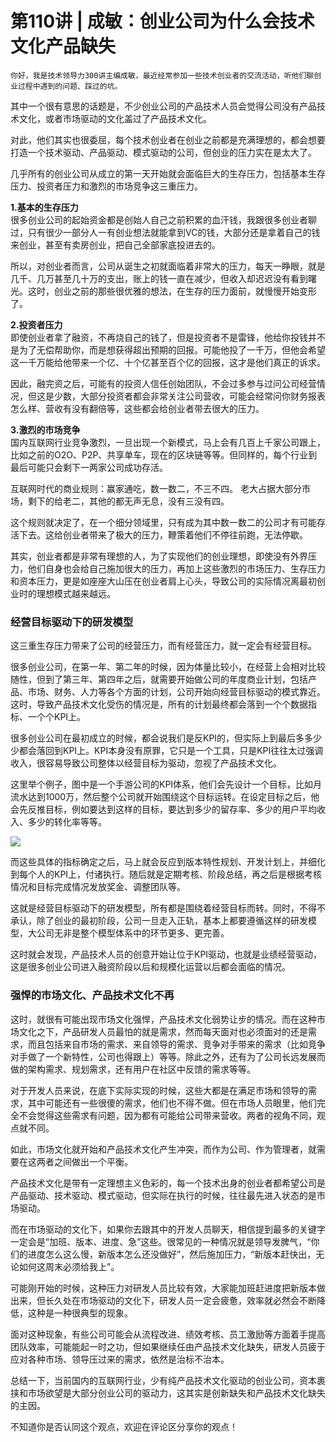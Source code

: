 # 第110讲 | 成敏：创业公司为什么会技术文化产品缺失

    你好，我是技术领导力300讲主编成敏，最近经常参加一些技术创业者的交流活动，听他们聊创业过程中遇到的问题、踩过的坑。

其中一个很有意思的话题是，不少创业公司的产品技术人员会觉得公司没有产品技术文化，或者市场驱动的文化盖过了产品技术文化。

对此，他们其实也很委屈，每个技术创业者在创业之前都是充满理想的，都会想要打造一个技术驱动、产品驱动、模式驱动的公司，但创业的压力实在是太大了。

几乎所有的创业公司从成立的第一天开始就会面临巨大的生存压力，包括基本生存压力、投资者压力和激烈的市场竞争这三重压力。

**1.基本的生存压力**  
很多创业公司的起始资金都是创始人自己之前积累的血汗钱，我跟很多创业者聊过，只有很少一部分人一有创业想法就能拿到VC的钱，大部分还是拿着自己的钱来创业，甚至有卖房创业，把自己全部家底投进去的。

所以，对创业者而言，公司从诞生之初就面临着非常大的压力，每天一睁眼，就是几千、几万甚至几十万的支出，账上的钱一直在减少，但收入却迟迟没有看到曙光。这时，创业之前的那些很优雅的想法，在生存的压力面前，就慢慢开始变形了。

**2.投资者压力**  
即使创业者拿了融资，不再烧自己的钱了，但是投资者不是雷锋，他给你投钱并不是为了无偿帮助你，而是想获得超出预期的回报。可能他投了一千万，但他会希望这一千万能给他带来一个亿、十个亿甚至百个亿的回报，这才是他们真正的诉求。

因此，融完资之后，可能有的投资人信任创始团队，不会过多参与过问公司经营情况，但这是少数，大部分投资者都会非常关注公司营收，可能会经常问你财务报表怎么样、营收有没有翻倍等，这些都会给创业者带去很大的压力。

**3.激烈的市场竞争**  
国内互联网行业竞争激烈，一旦出现一个新模式，马上会有几百上千家公司跟上，比如之前的O2O、P2P、共享单车，现在的区块链等等。但同样的，每个行业到最后可能只会剩下一两家公司成功存活。

互联网时代的商业规则：赢家通吃，数一数二，不三不四。 老大占据大部分市场，剩下的给老二，其他的都无声无息，没有三没有四。

这个规则就决定了，在一个细分领域里，只有成为其中数一数二的公司才有可能存活下去。这给创业者带来了极大的压力，鞭策着他们不停往前跑，无法停歇。

其实，创业者都是非常有理想的人，为了实现他们的创业理想，即使没有外界压力，他们自身也会给自己施加很大的压力，再加上这些激烈的市场压力、生存压力和资本压力，更是如座座大山压在创业者肩上心头，导致公司的实际情况离最初创业时的理想模式越来越远。

### 经营目标驱动下的研发模型

这三重生存压力带来了公司的经营压力，而有经营压力，就一定会有经营目标。

很多创业公司，在第一年、第二年的时候，因为体量比较小，在经营上会相对比较随性，但到了第三年、第四年之后，就需要开始做公司的年度商业计划，包括产品、市场、财务、人力等各个方面的计划，公司开始向经营目标驱动的模式靠近。这时，导致产品技术文化受伤的情况是，所有的计划最终都会落到一个个数据指标、一个个KPI上。

很多创业公司在最初成立的时候，都会说我们是反KPI的，但实际上到最后多多少少都会落回到KPI上。KPI本身没有原罪，它只是一个工具，只是KPI往往太过强调收入，很容易导致公司整体以经营目标为驱动，忽视了产品技术文化。

这里举个例子，图中是一个手游公司的KPI体系，他们会先设计一个目标，比如月流水达到1000万，然后整个公司就开始围绕这个目标运转。在设定目标之后，他会先反推目标，例如要达到这样的目标，要达到多少的留存率、多少的用户平均收入、多少的转化率等等。

![](https://static001.geekbang.org/resource/image/d6/54/d668e87b0459d882d1467b91ac134754.png)

而这些具体的指标确定之后，马上就会反应到版本特性规划、开发计划上，并细化到每个人的KPI上，付诸执行。随后就是定期考核、阶段总结，再之后是根据考核情况和目标完成情况发放奖金、调整团队等。

这就是经营目标驱动下的研发模型，所有都是围绕着经营目标而转。同时，不得不承认，除了创业的最初阶段，公司一旦走入正轨，基本上都要遵循这样的研发模型，大公司无非是整个模型体系中的环节更多、更完善。

这时就会发现，产品技术人员的创意开始让位于KPI驱动，也就是业绩经营驱动，这是很多创业公司进入融资阶段以后和规模化运营以后都会面临的情况。

### 强悍的市场文化、产品技术文化不再

这时，就很有可能出现市场文化强悍，产品技术文化弱势让步的情况。而在这种市场文化之下，产品研发人员最怕的就是需求，然而每天面对也必须面对的还是需求，而且包括来自市场的需求、来自领导的需求、竞争对手带来的需求（比如竞争对手做了一个新特性，公司也得跟上）等等。除此之外，还有为了公司长远发展而做的架构需求、规划需求，还有用户在社区中反馈的需求等等。

对于开发人员来说，在底下实际实现的时候，这些大都是在满足市场和领导的需求，其中可能还有一些很傻的需求，他们也不得不做。但在市场人员眼里，他们完全不会觉得这些需求有问题，因为都有可能给公司带来营收。两者的视角不同，观点就不同。

如此，市场文化就开始和产品技术文化产生冲突，而作为公司、作为管理者，就需要在这两者之间做出一个平衡。

产品技术文化是带有一定理想主义色彩的，每一个技术出身的创业者都希望公司是产品驱动、技术驱动、模式驱动，但实际在执行的时候，往往最先进入状态的是市场驱动。

而在市场驱动的文化下，如果你去跟其中的开发人员聊天，相信提到最多的关键字一定会是“加班、版本、进度、急”这些。很常见的一种情况就是领导发脾气，“你们的进度怎么这么慢，新版本怎么还没做好”，然后施加压力，“新版本赶快出，无论如何这周末必须给我上”。

可能刚开始的时候，这种压力对研发人员比较有效，大家能加班赶进度把新版本做出来，但长久处在市场驱动的文化下，研发人员一定会疲惫，效率就必然会不断降低，这种是一种很典型的现象。

面对这种现象，有些公司可能会从流程改进、绩效考核、员工激励等方面着手提高团队效率，可能能起一时之功，但如果继续任由产品技术文化缺失，研发人员疲于应对各种市场、领导压过来的需求，依然是治标不治本。

总结一下，当前国内的互联网行业，少有纯产品技术文化驱动的创业公司，资本裹挟和市场欲望是大部分创业公司的驱动力，这其实是创新缺失和产品技术文化缺失的主因。

不知道你是否认同这个观点，欢迎在评论区分享你的观点！
    